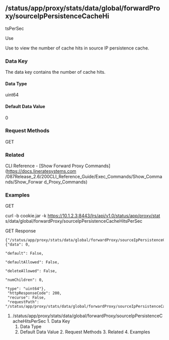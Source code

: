 ## /status/app/proxy/stats/data/global/forwardProxy/sourceIpPersistenceCacheHi
tsPerSec

Use

Use to view the number of cache hits in source IP persistence cache.

### Data Key

The data key contains the number of cache hits.

#### Data Type

uint64

#### Default Data Value

0

### Request Methods

GET

### Related

CLI Reference - [Show Forward Proxy Commands](https://docs.lineratesystems.com
/087Release_2.6/200CLI_Reference_Guide/Exec_Commands/Show_Commands/Show_Forwar
d_Proxy_Commands)

### Examples

GET

curl -b cookie.jar -k https://10.1.2.3:8443/lrs/api/v1.0/status/app/proxy/stat
s/data/global/forwardProxy/sourceIpPersistenceCacheHitsPerSec

GET Response

    
    {"/status/app/proxy/stats/data/global/forwardProxy/sourceIpPersistenceCacheHitsPerSec": {"data": 0,
                                                                                              "default": False,
                                                                                              "defaultAllowed": False,
                                                                                              "deleteAllowed": False,
                                                                                              "numChildren": 0,
                                                                                              "type": "uint64"},
     "httpResponseCode": 200,
     "recurse": False,
     "requestPath": "/status/app/proxy/stats/data/global/forwardProxy/sourceIpPersistenceCacheHitsPerSec"}
    

  1. /status/app/proxy/stats/data/global/forwardProxy/sourceIpPersistenceCacheHitsPerSec
    1. Data Key
      1. Data Type
      2. Default Data Value
    2. Request Methods
    3. Related
    4. Examples

